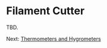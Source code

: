 # Filament Cutter
TBD.

Next: [Thermometers and Hygrometers](https://github.com/500Foods/WelcomeToTroodon/blob/main/docs/level_1/thermo_hygro.md)
